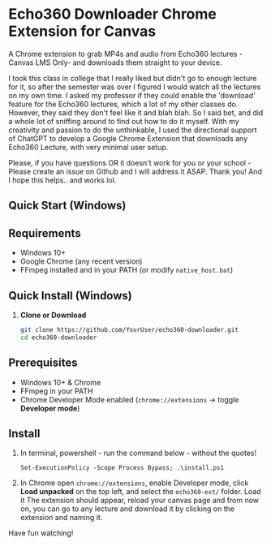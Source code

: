 # Echo360 Downloader Chrome Extension for Canvas

A Chrome extension to grab MP4s and audio from Echo360 lectures - Canvas LMS Only- and downloads them straight to your device.

I took this class in college that I really liked but didn't go to enough lecture for it,
so after the semester was over I figured I would watch all the lectures on my own time.
I asked my professor if they could enable the 'download' feature for the Echo360 lectures, which a lot of my other classes do.
However, they said they don't feel like it and blah blah. So I said bet, and did a whole lot of sniffing around 
to find out how to do it myself. With my creativity and passion to do the unthinkable, I used the directional support of ChatGPT
to develop a Google Chrome Extension that downloads any Echo360 Lecture, with very minimal user setup. 

Please, if you have questions OR it doesn't work for you or your school - Please create an issue on Github and I will address it ASAP. Thank you! And I hope this helps.. and works lol.

## Quick Start (Windows)

## Requirements

- Windows 10+  
- Google Chrome (any recent version)  
- FFmpeg installed and in your PATH (or modify `native_host.bat`)

## Quick Install (Windows)

1. **Clone or Download**  
    ```bash
    git clone https://github.com/YourUser/echo360-downloader.git
    cd echo360-downloader

## Prerequisites
- Windows 10+ & Chrome  
- FFmpeg in your PATH  
- Chrome Developer Mode enabled (`chrome://extensions` → toggle **Developer mode**)

## Install
1. In terminal, powershell - run the command below - without the quotes!

   `Set-ExecutionPolicy -Scope Process Bypass; .\install.ps1`


2. In Chrome open `chrome://extensions`, enable Developer mode, click **Load unpacked** on the top left, and select the `echo360-ext/` folder. Load it
The extension should appear, reload your canvas page and from now on, you can go to any lecture and download it by clicking on the extension and naming it. 

Have fun watching!
